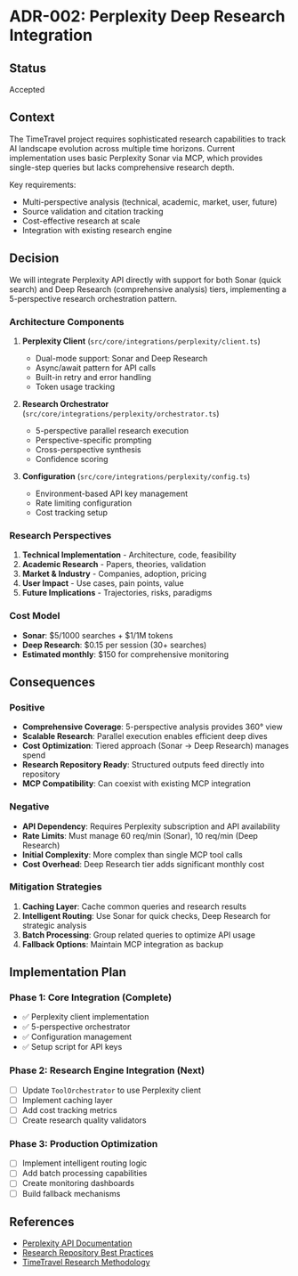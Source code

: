 # ADR-002: Perplexity Deep Research Integration

## Status

Accepted

## Context

The TimeTravel project requires sophisticated research capabilities to track AI landscape evolution across multiple time horizons. Current implementation uses basic Perplexity Sonar via MCP, which provides single-step queries but lacks comprehensive research depth.

Key requirements:

- Multi-perspective analysis (technical, academic, market, user, future)
- Source validation and citation tracking
- Cost-effective research at scale
- Integration with existing research engine

## Decision

We will integrate Perplexity API directly with support for both Sonar (quick search) and Deep Research (comprehensive analysis) tiers, implementing a 5-perspective research orchestration pattern.

### Architecture Components

1. **Perplexity Client** (`src/core/integrations/perplexity/client.ts`)

   - Dual-mode support: Sonar and Deep Research
   - Async/await pattern for API calls
   - Built-in retry and error handling
   - Token usage tracking

2. **Research Orchestrator** (`src/core/integrations/perplexity/orchestrator.ts`)

   - 5-perspective parallel research execution
   - Perspective-specific prompting
   - Cross-perspective synthesis
   - Confidence scoring

3. **Configuration** (`src/core/integrations/perplexity/config.ts`)
   - Environment-based API key management
   - Rate limiting configuration
   - Cost tracking setup

### Research Perspectives

1. **Technical Implementation** - Architecture, code, feasibility
2. **Academic Research** - Papers, theories, validation
3. **Market & Industry** - Companies, adoption, pricing
4. **User Impact** - Use cases, pain points, value
5. **Future Implications** - Trajectories, risks, paradigms

### Cost Model

- **Sonar**: $5/1000 searches + $1/1M tokens
- **Deep Research**: $0.15 per session (30+ searches)
- **Estimated monthly**: $150 for comprehensive monitoring

## Consequences

### Positive

- **Comprehensive Coverage**: 5-perspective analysis provides 360° view
- **Scalable Research**: Parallel execution enables efficient deep dives
- **Cost Optimization**: Tiered approach (Sonar → Deep Research) manages spend
- **Research Repository Ready**: Structured outputs feed directly into repository
- **MCP Compatibility**: Can coexist with existing MCP integration

### Negative

- **API Dependency**: Requires Perplexity subscription and API availability
- **Rate Limits**: Must manage 60 req/min (Sonar), 10 req/min (Deep Research)
- **Initial Complexity**: More complex than single MCP tool calls
- **Cost Overhead**: Deep Research tier adds significant monthly cost

### Mitigation Strategies

1. **Caching Layer**: Cache common queries and research results
2. **Intelligent Routing**: Use Sonar for quick checks, Deep Research for strategic analysis
3. **Batch Processing**: Group related queries to optimize API usage
4. **Fallback Options**: Maintain MCP integration as backup

## Implementation Plan

### Phase 1: Core Integration (Complete)

- ✅ Perplexity client implementation
- ✅ 5-perspective orchestrator
- ✅ Configuration management
- ✅ Setup script for API keys

### Phase 2: Research Engine Integration (Next)

- [ ] Update `ToolOrchestrator` to use Perplexity client
- [ ] Implement caching layer
- [ ] Add cost tracking metrics
- [ ] Create research quality validators

### Phase 3: Production Optimization

- [ ] Implement intelligent routing logic
- [ ] Add batch processing capabilities
- [ ] Create monitoring dashboards
- [ ] Build fallback mechanisms

## References

- [Perplexity API Documentation](https://docs.perplexity.ai)
- [Research Repository Best Practices](https://www.nngroup.com/articles/research-repositories/)
- [TimeTravel Research Methodology](_intake/tooling/specs/deep-research-system.md)

